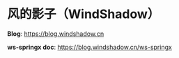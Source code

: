 # 风的影子（WindShadow）

**Blog**: https://blog.windshadow.cn

**ws-springx doc**: https://blog.windshadow.cn/ws-springx